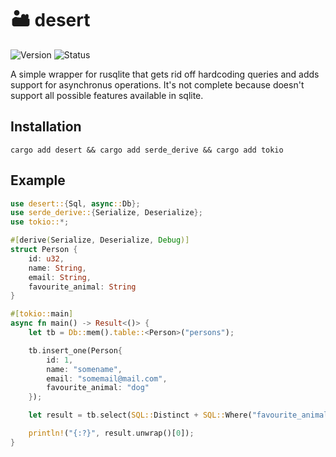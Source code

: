 # 🏜️ desert

![Version](https://img.shields.io/badge/version-0.0.1-blue.svg)
![Status](https://img.shields.io/badge/work-in_progress-yellow.svg)

A simple wrapper for rusqlite that gets rid off hardcoding queries and adds support for asynchronus operations. It's not complete because doesn't support all possible features available in sqlite.

## Installation
```
cargo add desert && cargo add serde_derive && cargo add tokio
``` 

## Example
```rust
use desert::{Sql, async::Db};
use serde_derive::{Serialize, Deserialize};
use tokio::*;

#[derive(Serialize, Deserialize, Debug)]
struct Person {
    id: u32,
    name: String,
    email: String,
    favourite_animal: String
}

#[tokio::main]
async fn main() -> Result<()> {
    let tb = Db::mem().table::<Person>("persons");

    tb.insert_one(Person{
        id: 1,
        name: "somename",
        email: "somemail@mail.com",
        favourite_animal: "dog"
    });

    let result = tb.select(SQL::Distinct + SQL::Where("favourite_animal = dog")).await?;

    println!("{:?}", result.unwrap()[0]);
}
```
